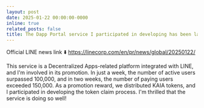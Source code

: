 ```yaml
---
layout: post
date: 2025-01-22 00:00:00-0000
inline: true
related_posts: false
title: The Dapp Portal service I participated in developing has been launched!
---
```


Official LINE news link ⬇️
https://linecorp.com/en/pr/news/global/20250122/ 

This service is a Decentralized Apps-related platform integrated with LINE, and I'm involved in its promotion. In just a week, the number of active users surpassed 100,000, and in two weeks, the number of paying users exceeded 150,000. As a promotion reward, we distributed KAIA tokens, and I participated in developing the token claim process. I'm thrilled that the service is doing so well!